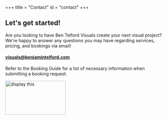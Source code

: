 +++
title = "Contact"
id = "contact"
+++

## Let's get started!    

Are you looking to have Ben Telford Visuals create your next visual project? We're happy to answer any questions you may have regarding services, pricing, and bookings via email!

####  visuals@benjamintelford.com

Refer to the Booking Guide for a list of necessary information when submitting a booking request.

<img src="https://i.ytimg.com/vi/Od12YAbMLmQ/hqdefault.jpg?sqp=-oaymwEZCPYBEIoBSFXyq4qpAwsIARUAAIhCGAFwAQ==&rs=AOn4CLADz0g6RLdSfb_CBsCwzr7FyKVmBA" alt="display this" width=192 height=108>
